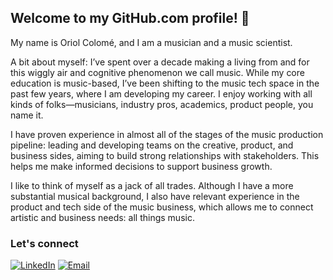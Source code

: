 ## Welcome to my GitHub.com profile! 👋
My name is Oriol Colomé, and I am a musician and a music scientist. 

A bit about myself: I’ve spent over a decade making a living from and for this wiggly air and cognitive phenomenon we call music. While my core education is music-based, I’ve been shifting to the music tech space in the past few years, where I am developing my career. I enjoy working with all kinds of folks—musicians, industry pros, academics, product people, you name it.

I have proven experience in almost all of the stages of the music production pipeline: leading and developing teams on the creative, product, and business sides, aiming to build strong relationships with stakeholders. This helps me make informed decisions to support business growth.

I like to think of myself as a jack of all trades. Although I have a more substantial musical background, I also have relevant experience in the product and tech side of the music business, which allows me to connect artistic and business needs: all things music.

### Let's connect
[![LinkedIn](https://img.shields.io/badge/-LinkedIn-0077B5?style=flat&logo=LinkedIn&logoColor=white)](https://www.linkedin.com/in/ocf/)
[![Email](https://img.shields.io/badge/-Email-D14836?style=flat&logo=Gmail&logoColor=white)](mailto:oriolcolomefont@gmail.com)
